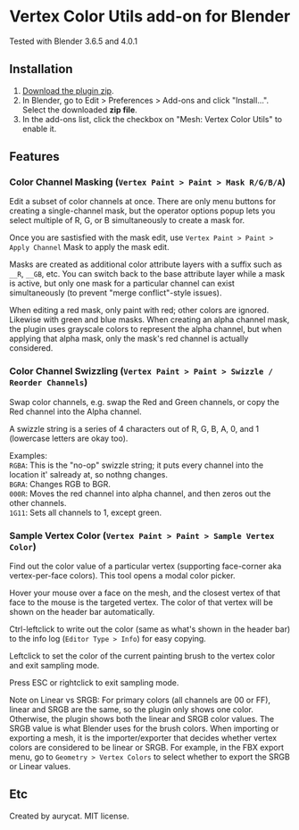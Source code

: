# Vertex Color Utils add-on for Blender

Tested with Blender 3.6.5 and 4.0.1

## Installation

1. [Download the plugin zip](https://gitlab.com/aurycat/blender-vertex-color-utils/-/archive/main/blender-vertex-color-utils-main.zip).
2. In Blender, go to Edit > Preferences > Add-ons and click "Install...". Select the downloaded **zip file**.
3. In the add-ons list, click the checkbox on "Mesh: Vertex Color Utils" to enable it.

## Features

### Color Channel Masking (`Vertex Paint > Paint > Mask R/G/B/A`)

   Edit a subset of color channels at once. There are only menu buttons for creating a single-channel mask, but the operator options popup lets you select multiple of R, G, or B simultaneously to create a mask for.

   Once you are sastisfied with the mask edit, use `Vertex Paint > Paint > Apply Channel` Mask to apply the mask edit.

   Masks are created as additional color attribute layers with a suffix such as `__R`, `__GB`, etc. You can switch back to the base attribute layer while a mask is active, but only one mask for a particular channel can exist simultaneously (to prevent "merge conflict"-style issues).

   When editing a red mask, only paint with red; other colors are ignored. Likewise with green and blue masks. When creating an alpha channel mask, the plugin uses grayscale colors to represent the alpha channel, but when applying that alpha mask, only the mask's red channel is actually considered.

### Color Channel Swizzling (`Vertex Paint > Paint > Swizzle / Reorder Channels`)

   Swap color channels, e.g. swap the Red and Green channels, or copy the Red channel into the Alpha channel.

   A swizzle string is a series of 4 characters out of R, G, B, A, 0, and 1 (lowercase letters are okay too).

   Examples:\
   `RGBA`: This is the "no-op" swizzle string; it puts every channel into the location it' salready at, so nothng changes.\
   `BGRA`: Changes RGB to BGR.\
   `000R`: Moves the red channel into alpha channel, and then zeros out the other channels.\
   `1G11`: Sets all channels to 1, except green.


### Sample Vertex Color (`Vertex Paint > Paint > Sample Vertex Color`)

   Find out the color value of a particular vertex (supporting face-corner aka vertex-per-face colors). This tool opens a modal color picker.

   Hover your mouse over a face on the mesh, and the closest vertex of that face to the mouse is the targeted vertex. The color of that vertex will be shown on the header bar automatically.

   Ctrl-leftclick to write out the color (same as what's shown in the header bar) to the info log (`Editor Type > Info`) for easy copying.

   Leftclick to set the color of the current painting brush to the vertex color and exit sampling mode.

   Press ESC or rightclick to exit sampling mode.

   Note on Linear vs SRGB: For primary colors (all channels are 00 or FF), linear and SRGB are the same, so the plugin only shows one color. Otherwise, the plugin shows both the linear and SRGB color values. The SRGB value is what Blender uses for the brush colors. When importing or exporting a mesh, it is the importer/exporter that decides whether vertex colors are considered to be linear or SRGB. For example, in the FBX export menu, go to `Geometry > Vertex Colors` to select whether to export the SRGB or Linear values.

## Etc

Created by aurycat. MIT license.